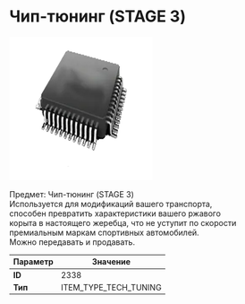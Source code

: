# Чип-тюнинг (STAGE 3)

![Item Image](../img/2338.webp?raw=true)

Предмет: Чип-тюнинг (STAGE 3)<br>Используется для модификаций вашего транспорта, <br>способен превратить характеристики вашего ржавого<br>корыта в настоящего жеребца, что не уступит по скорости<br>премиальным маркам спортивных автомобилей.<br>Можно передавать и продавать.


| Параметр | Значение |
|----------|----------|
| **ID** | 2338 |
| **Тип** | ITEM_TYPE_TECH_TUNING |

